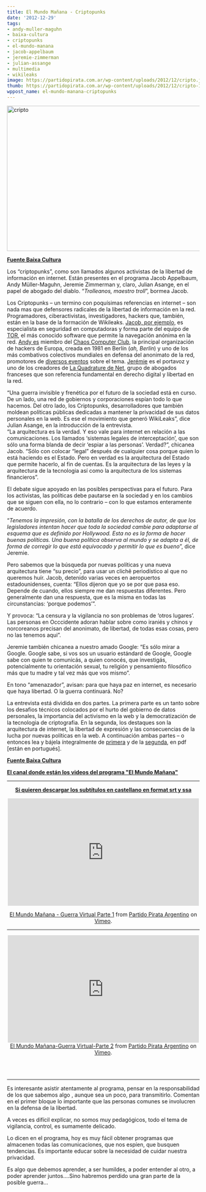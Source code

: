 ```yaml
---
title: El Mundo Mañana - Criptopunks
date: '2012-12-29'
tags:
- andy-muller-maguhn
- baixa-cultura
- criptopunks
- el-mundo-manana
- jacob-appelbaum
- jeremie-zimmerman
- julian-assange
- multimedia
- wikileaks
image: https://partidopirata.com.ar/wp-content/uploads/2012/12/cripto.jpg
thumb: https://partidopirata.com.ar/wp-content/uploads/2012/12/cripto-150x150.jpg
wppost_name: el-mundo-manana-criptopunks
---
```


<a href="https://partidopirata.com.ar/wp-content/uploads/2012/12/cripto.jpg"><img class="aligncenter size-full wp-image-7964" alt="cripto" src="https://partidopirata.com.ar/wp-content/uploads/2012/12/cripto.jpg" width="600" height="380" /></a>

<strong><a href="http://baixacultura.org/2012/12/11/criptopunks-wikileaks-e-o-mundo-amanha/" target="_blank">Fuente Baixa Cultura</a></strong>

Los “criptopunks”, como son llamados algunos activistas de la libertad de información en internet. Están presentes en el programa Jacob Appelbaum, Andy Müller-Maguhn, Jeremie Zimmerman y, claro, Julian Asange, en el papel de abogado del diablo. “<em>Trolleanos, maestro troll</em>”, bormea Jacob.
<div>

Los Criptopunks – un termino con poquísimas referencias en internet – son nada mas que defensores radicales de la libertad de información en la red. Programadores, ciberactivistas, investigadores, hackers que, también, están en la base de la formación de Wikileaks. <a href="http://en.wikipedia.org/wiki/Jacob_Appelbaum" target="_blank">Jacob, por ejemplo</a>, es especialista en seguridad en computadoras y forma parte del equipo de <a href="https://www.torproject.org/" target="_blank">TOR</a>, el más conocido software que permite la navegación anónima en la red. <a href="http://en.wikipedia.org/wiki/Andy_M%C3%BCller-Maguhn" target="_blank">Andy es</a> miembro del <a href="http://www.ccc.de/en/" target="_blank">Chaos Computer Club</a>, la principal organización de hackers de Europa, creada en 1981 en Berlín (<em>ah, Berlín</em>) y uno de los más combativos colectivos mundiales en defensa del anonimato de la red, promotores de <a href="http://events.ccc.de/" target="_blank">diversos eventos</a> sobre el tema. <a href="http://en.wikipedia.org/wiki/J%C3%A9r%C3%A9mie_Zimmermann" target="_blank">Jerémie</a> es el portavoz y uno de los creadores de <a href="http://www.laquadrature.net/" target="_blank">La Quadrature de Net</a>, grupo de abogados franceses que son referencia fundamental en derecho digital y libertad en la red.
<div>“Una guerra invisible y frenética por el futuro de la sociedad está en curso. De un lado, una red de gobiernos y corporaciones espían todo lo que hacemos. Del otro lado, los Criptopunks, desarrolladores que también moldean políticas públicas dedicadas a mantener la privacidad de sus datos personales en la web. Es ese el movimiento que generó WikiLeaks”, dice Julian Asange, en la introducción de la entrevista.</div>
<div>“La arquitectura es la verdad. Y eso vale para internet en relación a las comunicaciones. Los llamados ‘sistemas legales de interceptación’, que son sólo una forma blanda de decir ‘espiar a las personas’. Verdad?”, chicanea Jacob. “Sólo con colocar “legal” después de cualquier cosa porque quien lo está haciendo es el Estado. Pero en verdad es la arquitectura del Estado que permite hacerlo, al fin de cuentas. Es la arquitectura de las leyes y la arquitectura de la tecnologia así como la arquitectura de los sistemas financieros”.</div>
<div>

El debate sigue apoyado en las posibles perspectivas para el futuro. Para los activistas, las políticas debe pautarse en la sociedad y en los cambios que se siguen con ella, no lo contrario – con lo que estamos enteramente de acuerdo.

“<em>Tenemos la impresión, con la batalla de los derechos de autor, de que los legisladores intentan hacer que toda la sociedad cambie para adaptarse al esquema que es definido por Hollywood. Esta no es la forma de hacer buenas políticas. Una buena política observa al mundo y se adapta a él, de forma de corregir lo que está equivocado y permitir lo que es bueno</em>”, dice Jeremie.
<div>

Pero sabemos que la búsqueda por nuevas políticas y una nueva arquitectura tiene “su precio”, para usar un clichê periodístico al que no queremos huír. Jacob, detenido varias veces en aeropuertos estadounidenses, cuenta: “Ellos dijeron que yo se por que pasa eso. Depende de cuando, ellos siempre me dan respuestas diferentes. Pero generalmente dan una respuesta, que es la misma en todas las circunstancias: ‘porque podemos’”.

</div>
Y provoca: “La censura y la vigilancia no son problemas de ‘otros lugares’. Las personas en Occcidente adoran hablar sobre como iraniés y chinos y norcoreanos precisan del anonimato, de libertad, de todas esas cosas, pero no las tenemos aqui”.

Jeremie también chicanea a nuestro amado Google: “Es sólo mirar a Google. Google sabe, si vos sos un usuario estándard de Google, Google sabe con quien te comunicás, a quien conocés, que investigás, potencialmente tu orientación sexual, tu religión y pensamiento filosófico más que tu madre y tal vez más que vos mismo”.

En tono “amenazador”, avisan: para que haya paz en internet, es necesario que haya libertad. O la guerra continuará. No?

La entrevista está dividida en dos partes. La primera parte es un tanto sobre los desafios técnicos colocados por el hurto del gobierno de datos personales, la importancia del activismo en la web y la democratización de la tecnologia de criptografia. En la segunda, los destaques son la arquitectura de internet, la libertad de expresión y las consecuencias de la lucha por nuevas políticas en la web. A continuación ambas partes – o entonces lea y bájela íntegralmente de <a href="http://apublica.org/wp-content/uploads/2012/11/World-Tomorrow-Criptopunks-parte-2.pdf" target="_blank">primera</a> y de la <a href="http://apublica.org/wp-content/uploads/2012/11/Julian-Asange-entrevista-Criptopunks-parte-1.pdf" target="_blank">segunda</a>, en pdf [están en portugués].

<strong><a href="http://baixacultura.org/2012/12/11/criptopunks-wikileaks-e-o-mundo-amanha/" target="_blank">Fuente Baixa Cultura</a></strong>

</div>
<strong><a href="https://www.youtube.com/user/AssangeWorldTomorrow/videos" target="_blank">El canal donde están los videos del programa "El Mundo Mañana"</a></strong>

</div>

<hr />
<p style="text-align: center;"><strong><a href="http://www.subdivx.com/X6XMzEzNDM4X-el-mundo-ma%C3%B1ana-guerra-virtual-2012.html" target="_blank">Si quieren descargar los subtítulos en castellano en format srt y ssa </a></strong></p>
<p style="text-align: center;"><iframe src="http://player.vimeo.com/video/56487918" height="281" width="500" allowfullscreen="" frameborder="0"></iframe></p>
<p style="text-align: center;"><a href="http://vimeo.com/56487918">El Mundo Mañana - Guerra Virtual Parte 1</a> from <a href="http://vimeo.com/user3611990">Partido Pirata Argentino</a> on <a href="http://vimeo.com">Vimeo</a>.</p>


<hr />

<center><iframe src="http://player.vimeo.com/video/56487919" height="281" width="500" allowfullscreen="" frameborder="0"></iframe></center><center></center><center><a href="http://vimeo.com/56487919">El Mundo Mañana-Guerra Virtual-Parte 2</a> from <a href="http://vimeo.com/user3611990">Partido Pirata Argentino</a> on <a href="http://vimeo.com">Vimeo</a>.</center>&nbsp;

&nbsp;

<hr />

Es interesante asistir atentamente al programa, pensar en la responsabilidad de los que sabemos algo , aunque sea un poco, para transmitirlo. Comentan en el primer bloque lo importante que las personas comunes se involucren en la defensa de la libertad.

A veces es difícil explicar, no somos muy pedagógicos, todo el tema de vigilancia, control, es sumamente delicado.

Lo dicen en el programa, hoy es muy fácil obtener programas que almacenen todas las comunicaciones, que nos espíen, que busquen tendencias. Es importante educar sobre la necesidad de cuidar nuestra privacidad.

Es algo que debemos aprender, a ser humildes, a poder entender al otro, a poder aprender juntos....Sino habremos perdido una gran parte de la posible guerra...

&nbsp;
